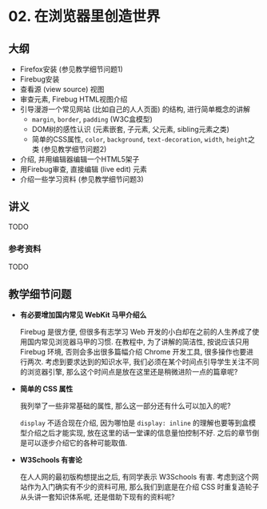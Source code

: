 # 02. 在浏览器里创造世界

## 大纲

* Firefox安装 (参见教学细节问题1)
* Firebug安装
* 查看源 (view source) 视图
* 审查元素, Firebug HTML视图介绍
* 引导漫游一个常见网站 (比如自己的人人页面) 的结构, 进行简单概念的讲解
    * `margin`, `border`, `padding` (W3C盒模型)
    * DOM树的感性认识 (元素嵌套, 子元素, 父元素, sibling元素之类)
    * 简单的CSS属性, `color`, `background`, `text-decoration`, `width`, `height`之类 (参见教学细节问题2)
* 介绍, 并用编辑器编辑一个HTML5架子
* 用Firebug审查, 直接编辑 (live edit) 元素
* 介绍一些学习资料 (参见教学细节问题3)


## 讲义

TODO


### 参考资料

TODO


## 教学细节问题

*   **有必要增加国内常见 WebKit 马甲介绍么**

    Firebug 是很方便, 但很多有志学习 Web 开发的小白却在之前的人生养成了使用国内常见浏览器马甲的习惯.
    在教程中, 为了讲解的简洁性, 按说应该只用 Firebug 环境, 否则会多出很多篇幅介绍 Chrome 开发工具, 很多操作也要进行两次. 考虑到要求达到的知识水平, 我们必须在某个时间点引导学生关注不同的浏览器引擎, 那么这个时间点是放在这里还是稍微进阶一点的篇章呢?

*   **简单的 CSS 属性**

    我列举了一些非常基础的属性, 那么这一部分还有什么可以加入的呢?

    `display` 不适合现在介绍, 因为哪怕是 `display: inline` 的理解也要等到盒模型介绍之后才能实现, 放在这里的话一堂课的信息量怕控制不好. 之后的章节倒是可以逐步介绍它的各种可能取值.

*   **W3Schools 有害论**

    在人人网的最初版构想提出之后, 有同学表示 W3Schools 有害. 考虑到这个网站作为入门确实有不少的资料可用, 那么我们到底是在介绍 CSS 时重复造轮子从头讲一套知识体系呢, 还是借助下现有的资料呢?


<!-- vim:set ai et ts=4 sw=4 sts=4 fenc=utf-8: -->
